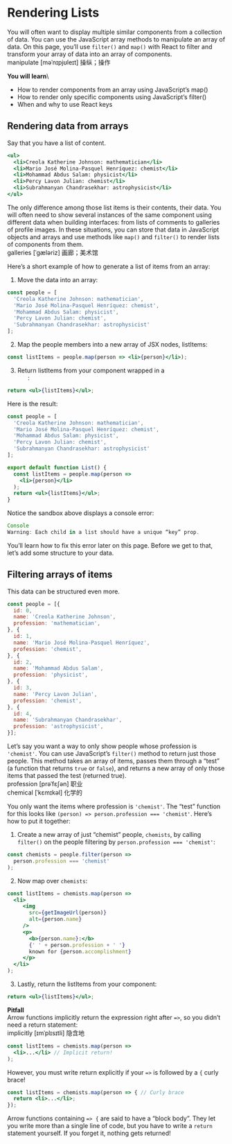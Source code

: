 # Rendering Lists
You will often want to display multiple similar components from a collection of data. You can use the JavaScript array methods to manipulate an array of data. On this page, you’ll use `filter()` and `map()` with React to filter and transform your array of data into an array of components.\
manipulate [məˈnɪpjʊleɪt] 操纵；操作

**You will learn**\
- How to render components from an array using JavaScript’s map()
- How to render only specific components using JavaScript’s filter()
- When and why to use React keys

## Rendering data from arrays
Say that you have a list of content.
```jsx
<ul>
  <li>Creola Katherine Johnson: mathematician</li>
  <li>Mario José Molina-Pasquel Henríquez: chemist</li>
  <li>Mohammad Abdus Salam: physicist</li>
  <li>Percy Lavon Julian: chemist</li>
  <li>Subrahmanyan Chandrasekhar: astrophysicist</li>
</ul>
```
The only difference among those list items is their contents, their data. You will often need to show several instances of the same component using different data when building interfaces: from lists of comments to galleries of profile images. In these situations, you can store that data in JavaScript objects and arrays and use methods like `map()` and `filter()` to render lists of components from them.\
galleries [ˈɡæləriz] 画廊；美术馆

Here’s a short example of how to generate a list of items from an array:
1. Move the data into an array:
```jsx
const people = [
  'Creola Katherine Johnson: mathematician',
  'Mario José Molina-Pasquel Henríquez: chemist',
  'Mohammad Abdus Salam: physicist',
  'Percy Lavon Julian: chemist',
  'Subrahmanyan Chandrasekhar: astrophysicist'
];
```
2. Map the people members into a new array of JSX nodes, listItems:
```jsx
const listItems = people.map(person => <li>{person}</li>);
```
3. Return listItems from your component wrapped in a <ul>:
```jsx
return <ul>{listItems}</ul>;
```
Here is the result:
```jsx
const people = [
  'Creola Katherine Johnson: mathematician',
  'Mario José Molina-Pasquel Henríquez: chemist',
  'Mohammad Abdus Salam: physicist',
  'Percy Lavon Julian: chemist',
  'Subrahmanyan Chandrasekhar: astrophysicist'
];

export default function List() {
  const listItems = people.map(person =>
    <li>{person}</li>
  );
  return <ul>{listItems}</ul>;
}
```
Notice the sandbox above displays a console error:
```jsx
Console
Warning: Each child in a list should have a unique “key” prop.
```
You’ll learn how to fix this error later on this page. Before we get to that, let’s add some structure to your data.

## Filtering arrays of items
This data can be structured even more.
```jsx
const people = [{
  id: 0,
  name: 'Creola Katherine Johnson',
  profession: 'mathematician',
}, {
  id: 1,
  name: 'Mario José Molina-Pasquel Henríquez',
  profession: 'chemist',
}, {
  id: 2,
  name: 'Mohammad Abdus Salam',
  profession: 'physicist',
}, {
  id: 3,
  name: 'Percy Lavon Julian',
  profession: 'chemist',  
}, {
  id: 4,
  name: 'Subrahmanyan Chandrasekhar',
  profession: 'astrophysicist',
}];
```
Let’s say you want a way to only show people whose profession is `'chemist'`. You can use JavaScript’s `filter()` method to return just those people. This method takes an array of items, passes them through a “test” (a function that returns `true` or `false`), and returns a new array of only those items that passed the test (returned true).\
profession [prəˈfɛʃən] 职业\
chemical [ˈkɛmɪkəl] 化学的

You only want the items where profession is `'chemist'`. The “test” function for this looks like `(person) => person.profession === 'chemist'`. Here’s how to put it together:

1. Create a new array of just “chemist” people, `chemists`, by calling `filter()` on the people filtering by `person.profession === 'chemist'`:
```jsx
const chemists = people.filter(person =>
  person.profession === 'chemist'
);
```
2. Now map over `chemists`:
```jsx
const listItems = chemists.map(person =>
  <li>
     <img
       src={getImageUrl(person)}
       alt={person.name}
     />
     <p>
       <b>{person.name}:</b>
       {' ' + person.profession + ' '}
       known for {person.accomplishment}
     </p>
  </li>
);
```
3. Lastly, return the listItems from your component:
```jsx
return <ul>{listItems}</ul>;
```
**Pitfall**\
Arrow functions implicitly return the expression right after `=>`, so you didn’t need a return statement:\
implicitly [ɪmˈplɪsɪtli] 隐含地
```jsx
const listItems = chemists.map(person =>
  <li>...</li> // Implicit return!
);
```
However, you must write return explicitly if your `=>` is followed by a `{` curly brace!
```jsx
const listItems = chemists.map(person => { // Curly brace
  return <li>...</li>;
});
```
Arrow functions containing `=> {` are said to have a “block body”. They let you write more than a single line of code, but you have to write a `return` statement yourself. If you forget it, nothing gets returned!
